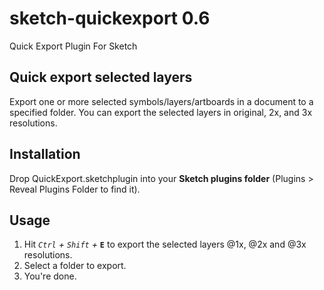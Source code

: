 # sketch-quickexport 0.6
Quick Export Plugin For Sketch

## Quick export selected layers

Export one or more selected symbols/layers/artboards in a document to a specified folder.
You can export the selected layers in original, 2x, and 3x resolutions.

## Installation

Drop QuickExport.sketchplugin into your **Sketch plugins folder** (Plugins > Reveal Plugins Folder to find it).

## Usage

1. Hit *`Ctrl` + `Shift` +* **`E`** to export the selected layers @1x, @2x and @3x resolutions.
2. Select a folder to export.
3. You're done.

